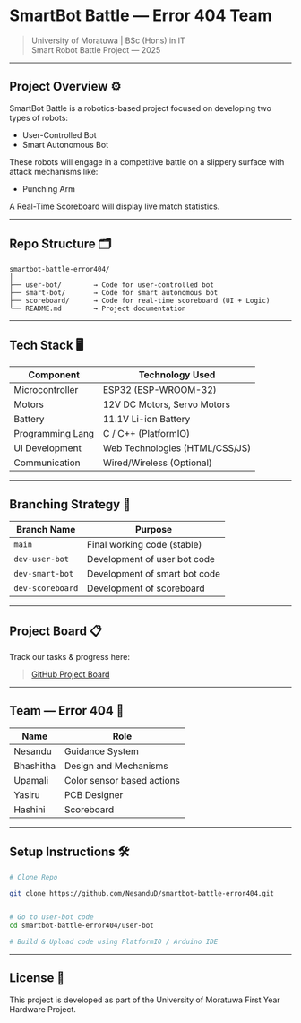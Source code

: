 
# SmartBot Battle — Error 404 Team  
> University of Moratuwa | BSc (Hons) in IT  
> Smart Robot Battle Project — 2025  

---

## Project Overview ⚙️

SmartBot Battle is a robotics-based project focused on developing two types of robots:
- User-Controlled Bot  
- Smart Autonomous Bot  

These robots will engage in a competitive battle on a slippery surface with attack mechanisms like:
- Punching Arm  


A Real-Time Scoreboard will display live match statistics.

---

## Repo Structure 🗂️

```
smartbot-battle-error404/
│
├── user-bot/        → Code for user-controlled bot
├── smart-bot/       → Code for smart autonomous bot
├── scoreboard/      → Code for real-time scoreboard (UI + Logic)
└── README.md        → Project documentation
```

---

## Tech Stack 🖥️

| Component         | Technology Used              |
|------------------|------------------------------|
| Microcontroller  | ESP32 (ESP-WROOM-32)        |
| Motors           | 12V DC Motors, Servo Motors |
| Battery          | 11.1V Li-ion Battery        |
| Programming Lang | C / C++ (PlatformIO)        |
| UI Development   | Web Technologies (HTML/CSS/JS) |
| Communication    | Wired/Wireless (Optional)   |

---

## Branching Strategy 🌳

| Branch Name     | Purpose                       |
|-----------------|--------------------------------|
| `main`          | Final working code (stable)   |
| `dev-user-bot`  | Development of user bot code  |
| `dev-smart-bot` | Development of smart bot code |
| `dev-scoreboard`| Development of scoreboard     |

---

## Project Board 📋

Track our tasks & progress here:  

> [GitHub Project Board](https://github.com/NesanduD/smartbot-battle-error404/projects)


---

## Team — Error 404 🚀


| Name            | Role                      |
|-----------------|---------------------------|
| Nesandu         | Guidance System           |
| Bhashitha       | Design and Mechanisms     |
| Upamali         | Color sensor based actions|
| Yasiru          | PCB Designer              |
| Hashini         | Scoreboard                |


---

## Setup Instructions 🛠️

```bash
# Clone Repo

git clone https://github.com/NesanduD/smartbot-battle-error404.git


# Go to user-bot code
cd smartbot-battle-error404/user-bot

# Build & Upload code using PlatformIO / Arduino IDE
```

---

## License 📜

This project is developed as part of the University of Moratuwa First Year Hardware Project.


